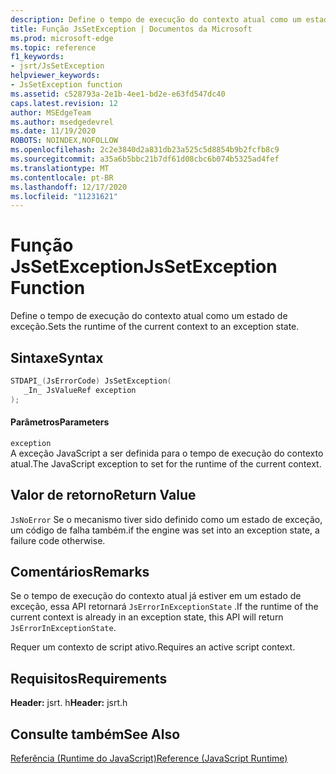 ```yaml
---
description: Define o tempo de execução do contexto atual como um estado de exceção.
title: Função JsSetException | Documentos da Microsoft
ms.prod: microsoft-edge
ms.topic: reference
f1_keywords:
- jsrt/JsSetException
helpviewer_keywords:
- JsSetException function
ms.assetid: c528793a-2e1b-4ee1-bd2e-e63fd547dc40
caps.latest.revision: 12
author: MSEdgeTeam
ms.author: msedgedevrel
ms.date: 11/19/2020
ROBOTS: NOINDEX,NOFOLLOW
ms.openlocfilehash: 2c2e3840d2a831db23a525c5d8854b9b2fcfb8c9
ms.sourcegitcommit: a35a6b5bbc21b7df61d08cbc6b074b5325ad4fef
ms.translationtype: MT
ms.contentlocale: pt-BR
ms.lasthandoff: 12/17/2020
ms.locfileid: "11231621"
---
```

# <span data-ttu-id="d0146-103">Função JsSetException</span><span class="sxs-lookup"><span data-stu-id="d0146-103">JsSetException Function</span></span>

<span data-ttu-id="d0146-104">Define o tempo de execução do contexto atual como um estado de exceção.</span><span class="sxs-lookup"><span data-stu-id="d0146-104">Sets the runtime of the current context to an exception state.</span></span>  
  
## <span data-ttu-id="d0146-105">Sintaxe</span><span class="sxs-lookup"><span data-stu-id="d0146-105">Syntax</span></span>  
  
```cpp  
STDAPI_(JsErrorCode) JsSetException(  
   _In_ JsValueRef exception  
);  
```  
  
#### <span data-ttu-id="d0146-106">Parâmetros</span><span class="sxs-lookup"><span data-stu-id="d0146-106">Parameters</span></span>  
 `exception`  
 <span data-ttu-id="d0146-107">A exceção JavaScript a ser definida para o tempo de execução do contexto atual.</span><span class="sxs-lookup"><span data-stu-id="d0146-107">The JavaScript exception to set for the runtime of the current context.</span></span>  
  
## <span data-ttu-id="d0146-108">Valor de retorno</span><span class="sxs-lookup"><span data-stu-id="d0146-108">Return Value</span></span>  
 `JsNoError` <span data-ttu-id="d0146-109">Se o mecanismo tiver sido definido como um estado de exceção, um código de falha também.</span><span class="sxs-lookup"><span data-stu-id="d0146-109">if the engine was set into an exception state, a failure code otherwise.</span></span>  
  
## <span data-ttu-id="d0146-110">Comentários</span><span class="sxs-lookup"><span data-stu-id="d0146-110">Remarks</span></span>  
 <span data-ttu-id="d0146-111">Se o tempo de execução do contexto atual já estiver em um estado de exceção, essa API retornará `JsErrorInExceptionState` .</span><span class="sxs-lookup"><span data-stu-id="d0146-111">If the runtime of the current context is already in an exception state, this API will return `JsErrorInExceptionState`.</span></span>  
  
 <span data-ttu-id="d0146-112">Requer um contexto de script ativo.</span><span class="sxs-lookup"><span data-stu-id="d0146-112">Requires an active script context.</span></span>  
  
## <span data-ttu-id="d0146-113">Requisitos</span><span class="sxs-lookup"><span data-stu-id="d0146-113">Requirements</span></span>  
 <span data-ttu-id="d0146-114">**Header:** jsrt. h</span><span class="sxs-lookup"><span data-stu-id="d0146-114">**Header:** jsrt.h</span></span>  
  
## <span data-ttu-id="d0146-115">Consulte também</span><span class="sxs-lookup"><span data-stu-id="d0146-115">See Also</span></span>  
 [<span data-ttu-id="d0146-116">Referência (Runtime do JavaScript)</span><span class="sxs-lookup"><span data-stu-id="d0146-116">Reference (JavaScript Runtime)</span></span>](../chakra-hosting/reference-javascript-runtime.md)
